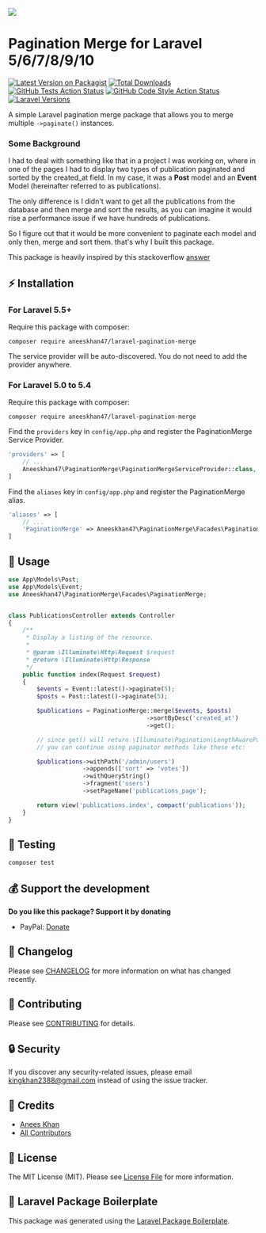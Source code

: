 ![](https://banners.beyondco.de/Laravel%20Pagination%20Merge.png?theme=light&packageManager=composer+require&packageName=aneeskhan47%2Flaravel-pagination-merge&pattern=architect&style=style_1&description=Merge+multiple+laravel+paginate+instances&md=1&showWatermark=1&fontSize=100px&images=https%3A%2F%2Flaravel.com%2Fimg%2Flogomark.min.svg)

# Pagination Merge for Laravel 5/6/7/8/9/10

[![Latest Version on Packagist](https://img.shields.io/packagist/v/aneeskhan47/laravel-pagination-merge.svg?style=flat-square)](https://packagist.org/packages/aneeskhan47/laravel-pagination-merge)
[![Total Downloads](https://img.shields.io/packagist/dt/aneeskhan47/laravel-pagination-merge.svg?style=flat-square)](https://packagist.org/packages/aneeskhan47/laravel-pagination-merge)
[![GitHub Tests Action Status](https://img.shields.io/github/actions/workflow/status/aneeskhan47/laravel-pagination-merge/main.yml?branch=main&label=tests&style=flat-square)](https://github.com/aneeskhan47/laravel-pagination-merge/actions?query=workflow%3Arun-tests+branch%3Amain)
[![GitHub Code Style Action Status](https://img.shields.io/github/actions/workflow/status/aneeskhan47/laravel-pagination-merge/php-cs-fixer.yml?label=code%20style&style=flat-square)](https://github.com/aneeskhan47/laravel-pagination-merge/actions?query=workflow%3A"Check+%26+fix+styling"+branch%3Amain)
[![Laravel Versions](https://img.shields.io/badge/Laravel-5.x%2C%206.x%2C%207.x%2C%208.x%2C%209.x%2C%2010.x-brightgreen.svg?style=flat-square)]()

A simple Laravel pagination merge package that allows you to merge multiple `->paginate()` instances.

### Some Background

I had to deal with something like that in a project I was working on, where in one of the pages I had to display two types of publication paginated and sorted by the created_at field. In my case, it was a **Post** model and an **Event** Model (hereinafter referred to as publications).

The only difference is I didn't want to get all the publications from the database and then merge and sort the results, as you can imagine it would rise a performance issue if we have hundreds of publications.

So I figure out that it would be more convenient to paginate each model and only then, merge and sort them. that's why I built this package.

This package is heavily inspired by this stackoverflow [answer](https://stackoverflow.com/a/58252907)

## ⚡️ Installation

### For Laravel 5.5+

Require this package with composer:

```
composer require aneeskhan47/laravel-pagination-merge
```

The service provider will be auto-discovered. You do not need to add the provider anywhere.

### For Laravel 5.0 to 5.4

Require this package with composer:

```
composer require aneeskhan47/laravel-pagination-merge
```

Find the `providers` key in `config/app.php` and register the PaginationMerge Service Provider.

```php
'providers' => [
    // ...
    Aneeskhan47\PaginationMerge\PaginationMergeServiceProvider::class,
]
```

Find the `aliases` key in `config/app.php` and register the PaginationMerge alias.

```php
'aliases' => [
    // ...
    'PaginationMerge' => Aneeskhan47\PaginationMerge\Facades\PaginationMerge::class,
]
```

## 🚀 Usage

```php
use App\Models\Post;
use App\Models\Event;
use Aneeskhan47\PaginationMerge\Facades\PaginationMerge;


class PublicationsController extends Controller
{
    /**
     * Display a listing of the resource.
     *
     * @param \Illuminate\Http\Request $request
     * @return \Illuminate\Http\Response
     */
    public function index(Request $request)
    {
        $events = Event::latest()->paginate(5);
        $posts = Post::latest()->paginate(5);

        $publications = PaginationMerge::merge($events, $posts)
                                       ->sortByDesc('created_at')
                                       ->get();

        // since get() will return \Illuminate\Pagination\LengthAwarePaginator
        // you can continue using paginator methods like these etc:

        $publications->withPath('/admin/users')
                     ->appends(['sort' => 'votes'])
                     ->withQueryString()
                     ->fragment('users')
                     ->setPageName('publications_page');

        return view('publications.index', compact('publications'));
    }
}
```

## 🧪 Testing

```bash
composer test
```

## 💰 Support the development
**Do you like this package? Support it by donating**

- PayPal: [Donate](https://www.paypal.com/paypalme/aneeskhan47)

## 📝 Changelog

Please see [CHANGELOG](CHANGELOG.md) for more information on what has changed recently.

## 🤝 Contributing

Please see [CONTRIBUTING](CONTRIBUTING.md) for details.

## 🔒 Security

If you discover any security-related issues, please email kingkhan2388@gmail.com instead of using the issue tracker.

## 🙌 Credits

- [Anees Khan](https://github.com/aneeskhan47)
- [All Contributors](../../contributors)

## 📜 License

The MIT License (MIT). Please see [License File](LICENSE.md) for more information.

## 🔧 Laravel Package Boilerplate

This package was generated using the [Laravel Package Boilerplate](https://laravelpackageboilerplate.com).
